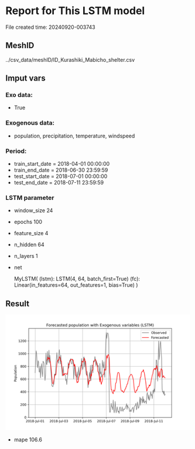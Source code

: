 
# Report for This LSTM model

File created time: 20240920-003743

## MeshID
../csv_data/meshID/ID_Kurashiki_Mabicho_shelter.csv

## Imput vars

### Exo data:
- True

### Exogenous data:
- population, precipitation, temperature, windspeed
 
### Period:
- train_start_date    = 2018-04-01 00:00:00
- train_end_date      = 2018-06-30 23:59:59
- test_start_date     = 2018-07-01 00:00:00  
- test_end_date       = 2018-07-11 23:59:59

### LSTM parameter
- window_size	24
- epochs	100

- feature_size	4
- n_hidden	64
- n_layers	1
- net

     MyLSTM(
  (lstm): LSTM(4, 64, batch_first=True)
  (fc): Linear(in_features=64, out_features=1, bias=True)
)

## Result 
![Plot](result_20240920-003743.png)

- mape	106.6
